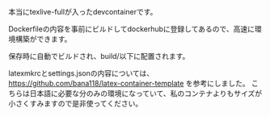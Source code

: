 本当にtexlive-fullが入ったdevcontainerです。

Dockerfileの内容を事前にビルドしてdockerhubに登録してあるので、高速に環境構築ができます。

保存時に自動でビルドされ、build/以下に配置されます。

latexmkrcとsettings.jsonの内容については、 https://github.com/bana118/latex-container-template を参考にしました。
こちらは日本語に必要な分のみの環境になっていて、私のコンテナよりもサイズが小さくすみますので是非使ってください。
